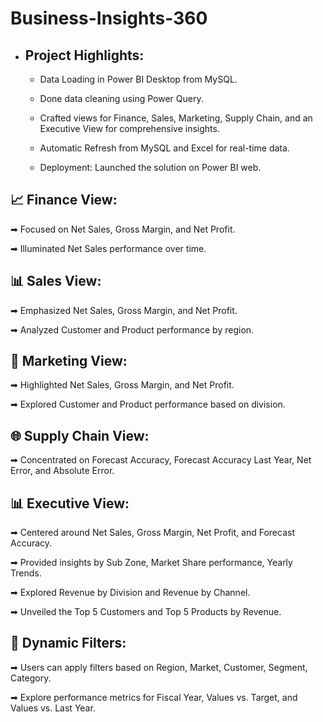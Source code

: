 # Business-Insights-360

- ## Project Highlights:

    - Data Loading in Power BI Desktop from MySQL.

    - Done data cleaning using Power Query.

    - Crafted views for Finance, Sales, Marketing, Supply Chain, and an Executive View for comprehensive insights.
  
    - Automatic Refresh from MySQL and Excel for real-time data.

    - Deployment: Launched the solution on Power BI web.

## 📈 Finance View:

➡ Focused on Net Sales, Gross Margin, and Net Profit.

➡ Illuminated Net Sales performance over time.


## 📊 Sales View:

➡ Emphasized Net Sales, Gross Margin, and Net Profit.

➡ Analyzed Customer and Product performance by region.


## 📣 Marketing View:

➡ Highlighted Net Sales, Gross Margin, and Net Profit.

➡ Explored Customer and Product performance based on division.


## 🌐 Supply Chain View: 

➡ Concentrated on Forecast Accuracy, Forecast Accuracy Last Year, Net Error, and Absolute Error.


## 📊 Executive View:

➡ Centered around Net Sales, Gross Margin, Net Profit, and Forecast Accuracy.

➡ Provided insights by Sub Zone, Market Share performance, Yearly Trends.

➡ Explored Revenue by Division and Revenue by Channel.

➡ Unveiled the Top 5 Customers and Top 5 Products by Revenue.



## 🎯 Dynamic Filters:

➡ Users can apply filters based on Region, Market, Customer, Segment, Category.

➡ Explore performance metrics for Fiscal Year, Values vs. Target, and Values vs. Last Year.
